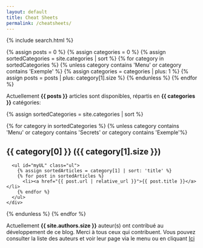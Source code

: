 ```yaml
---
layout: default
title: Cheat Sheets
permalink: /cheatsheets/
---
```


{% include search.html %}

<!-- Count all posts and categories but exclude Menus and Exemple -->
{% assign posts = 0 %}
{% assign categories = 0 %}
{% assign sortedCategories = site.categories | sort %}
{% for category in sortedCategories %}
  {% unless category contains 'Menu' or category contains 'Exemple' %}
    {% assign categories = categories | plus: 1 %}
    {% assign posts = posts | plus: category[1].size %}
  {% endunless %}
{% endfor %}

<style>
  .hidden {
    display: none;
  }
</style>

<p> Actuellement <b>{{ posts }}</b> articles sont disponibles, répartis en <b>{{ categories }}</b> catégories: <p>

{% assign sortedCategories = site.categories | sort %}

{% for category in sortedCategories %}
  {% unless category contains 'Menu' or category contains 'Secrets' or category contains 'Exemple'%}
    <div class="articles">
      <h2>{{ category[0] }} ({{ category[1].size }})</h2>

      <ul id="myUL" class="ul">
        {% assign sortedArticles = category[1] | sort: 'title' %}
        {% for post in sortedArticles %}
          <li><a href="{{ post.url | relative_url }}">{{ post.title }}</a></li>
        {% endfor %}
      </ul>
    </div>
  {% endunless %}
{% endfor %}

<p>
Actuellement <b>{{ site.authors.size }}</b> auteur(s) ont contribué au développement de ce blog. Merci à tous ceux qui contribuent.
Vous pouvez consulter la liste des auteurs et voir leur page via le menu ou en cliquant
<a href="{{ site.baseurl }}{% link authors.markdown %}" class=""> Ici </a>
<p>
